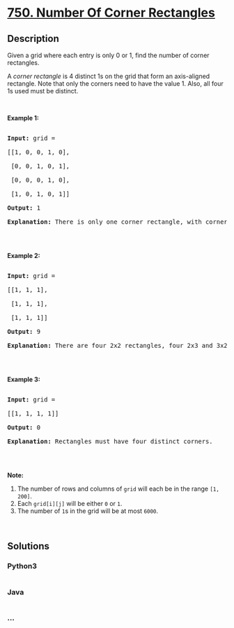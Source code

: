 # [750. Number Of Corner Rectangles](https://leetcode.com/problems/number-of-corner-rectangles)



## Description

<p>Given a grid where each entry is only 0 or 1, find the number of corner rectangles.</p>



<p>A <em>corner rectangle</em> is 4 distinct 1s on the grid that form an axis-aligned rectangle. Note that only the corners need to have the value 1. Also, all four 1s used must be distinct.</p>



<p>&nbsp;</p>



<p><strong>Example 1:</strong></p>



<pre>

<strong>Input:</strong> grid = 

[[1, 0, 0, 1, 0],

 [0, 0, 1, 0, 1],

 [0, 0, 0, 1, 0],

 [1, 0, 1, 0, 1]]

<strong>Output:</strong> 1

<strong>Explanation:</strong> There is only one corner rectangle, with corners grid[1][2], grid[1][4], grid[3][2], grid[3][4].

</pre>



<p>&nbsp;</p>



<p><strong>Example 2:</strong></p>



<pre>

<strong>Input:</strong> grid = 

[[1, 1, 1],

 [1, 1, 1],

 [1, 1, 1]]

<strong>Output:</strong> 9

<strong>Explanation:</strong> There are four 2x2 rectangles, four 2x3 and 3x2 rectangles, and one 3x3 rectangle.

</pre>



<p>&nbsp;</p>



<p><strong>Example 3:</strong></p>



<pre>

<strong>Input:</strong> grid = 

[[1, 1, 1, 1]]

<strong>Output:</strong> 0

<strong>Explanation:</strong> Rectangles must have four distinct corners.

</pre>



<p>&nbsp;</p>



<p><strong>Note:</strong></p>



<ol>
	<li>The number of rows and columns of <code>grid</code> will each be in the range <code>[1, 200]</code>.</li>
	<li>Each <code>grid[i][j]</code> will be either <code>0</code> or <code>1</code>.</li>
	<li>The number of <code>1</code>s in the grid will be at most <code>6000</code>.</li>
</ol>



<p>&nbsp;</p>



## Solutions

<!-- tabs:start -->

### **Python3**

```python

```

### **Java**

```java

```

### **...**

```

```

<!-- tabs:end -->
